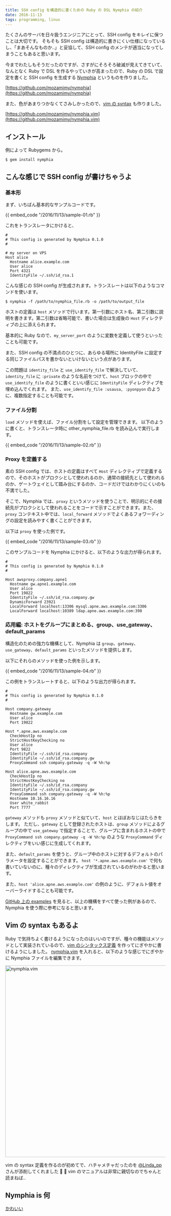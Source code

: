 ```yaml
---
title: SSH config を構造的に書くための Ruby の DSL Nymphia の紹介
date: 2016-11-13
tags: programming, linux
---
```


たくさんのサーバを日々扱うエンジニアにとって、SSH config をキレイに保つことは大切です。
そもそも SSH config は構造的に書きにくい仕様になっているし、「まあそんなものか..」と妥協して、SSH config のメンテが適当になってしまうこともあると思います。

今までわたしもそうだったのですが、さすがにそろそろ破滅が見えてきていて、なんとなく Ruby で DSL を作るやっていきが高まったので、Ruby の DSL で設定を書くと SSH config を生成する [Nymphia](https://github.com/mozamimy/nymphia) というものを作りました。

[https://github.com/mozamimy/nymphia](https://github.com/mozamimy/nymphia)

また、色があまりつかなくてさみしかったので、[vim の syntax](https://github.com/mozamimy/nymphia.vim) も作りました。

[https://github.com/mozamimy/nymphia.vim](https://github.com/mozamimy/nymphia.vim)

## インストール

例によって Rubygems から。

```
$ gem install nymphia
```

## こんな感じで SSH config が書けちゃうよ

### 基本形

まず、いちばん基本的なサンプルコードです。

<p>
{{ embed_code "/2016/11/13/sample-01.rb" }}
</p>

これをトランスレータにかけると、

```
#
# This config is generated by Nymphia 0.1.0
#

# my server on VPS
Host alice
  Hostname alice.example.com
  User alice
  Port 4321
  IdentityFile ~/.ssh/id_rsa.1
```

こんな感じの SSH config が生成されます。トランスレートは以下のようなコマンドを使います。

```
$ nymphia -f /path/to/nymphia_file.rb -o /path/to/output_file
```

ホストの定義は `host` メソッドで行います。第一引数にホスト名、第二引数に説明を書きます。第二引数は省略可能で、書いた場合は生成後の `Host` ディレクティブの上に添えられます。

基本的に Ruby なので、`my_server_port` のように変数を定義して使うといったことも可能です。

また、SSH config の不満点のひとつに、あらゆる場所に IdentityFile に設定する同じファイルパスを書かないといけないという点があります。

この問題は `identity_file` と `use_identify_file` で解決していて、`identity_file` に `:private` のような名前をつけて、`host` ブロックの中で `use_identify_file` のように書くといい感じに `IdentityFile` ディレクティブを埋め込んでくれます。
また、`use_identify_file :usausa, :pyonpyon` のように、複数指定することも可能です。

### ファイル分割

`load` メソッドを使えば、ファイル分割をして設定を管理できます。
以下のように書くと、トランスレータ時に other\_nymphia\_file.rb を読み込んで実行します。

<p>
{{ embed_code "/2016/11/13/sample-02.rb" }}
</p>

### Proxy を定義する

素の SSH config では、ホストの定義はすべて `Host` ディレクティブで定義するので、そのホストがプロクシとして使われるのか、通常の接続先として使われるのか、ゲートウェイとして踏み台にするのか、コードだけではわかりにくいのも不満でした。

そこで、Nymphia では、`proxy` というメソッドを使うことで、明示的にその接続先がプロクシとして使われることをコードで示すことができます。また、`proxy` コンテキスト中では、`local_forward` メソッドでよくあるフォワーディングの設定を読みやすく書くことができます。

以下は `proxy` を使った例です。

<p>
{{ embed_code "/2016/11/13/sample-03.rb" }}
</p>

このサンプルコードを Nymphia にかけると、以下のような出力が得られます。

```
#
# This config is generated by Nymphia 0.1.0
#

Host awsproxy.company.apne1
  Hostname gw.apne1.example.com
  User alice
  Port 19822
  IdentityFile ~/.ssh/id_rsa.company.gw
  DynamicForward 23921
  LocalForward localhost:13306 mysql.apne.aws.example.com:3306
  LocalForward localhost:10389 ldap.apne.aws.example.com:398
```

### 応用編: ホストをグループにまとめる、group、use\_gateway、default\_params

構造化のための強力な機構として、Nymphia は `group`、`gateway`、`use_gateway`、`default_params` といったメソッドを提供します。

以下にそれらのメソッドを使った例を示します。

<p>
{{ embed_code "/2016/11/13/sample-04.rb" }}
</p>

この例をトランスレートすると、以下のような出力が得られます。

```
#
# This config is generated by Nymphia 0.1.0
#

Host company.gateway
  Hostname gw.example.com
  User alice
  Port 19822

Host *.apne.aws.example.com
  CheckHostIp no
  StrictHostKeyChecking no
  User alice
  Port 9822
  IdentityFile ~/.ssh/id_rsa.company
  IdentityFile ~/.ssh/id_rsa.company.gw
  ProxyCommand ssh company.gateway -q -W %h:%p

Host alice.apne.aws.example.com
  CheckHostIp no
  StrictHostKeyChecking no
  IdentityFile ~/.ssh/id_rsa.company
  IdentityFile ~/.ssh/id_rsa.company.gw
  ProxyCommand ssh company.gateway -q -W %h:%p
  Hostname 10.16.16.16
  User white_rabbit
  Port 7777
```

`gateway` メソッドも `proxy` メソッドと似ていて、`host` とほぼおなじはたらきをします。
ただし、`gateway` として登録されたホストは、`group` メソッドによるグループの中で `use_gateway` で指定することで、グループに含まれるホストの中で `ProxyCommand ssh company.gateway -q -W %h:%p` のような `ProxyCommand` ディレクティブをいい感じに生成してくれます。

また、`default_params` を使うと、グループ中のホストに対するデフォルトのパラメータを設定することができます。
`host '*.apne.aws.example.com'` で何も書いていないのに、種々のディレクティブが生成されているのがわかると思います。

また、`host 'alice.apne.aws.example.com'` の例のように、デフォルト値をオーバーライドすることも可能です。

[GitHub 上の examples](https://github.com/mozamimy/nymphia/tree/master/examples) を見ると、以上の機構をすべて使った例があるので、Nymphia を使う際に参考になると思います。

## Vim の syntax もあるよ

Ruby で気持ちよく書けるようになったのはいいのですが、種々の機能はメソッドとして実装されているので、[vim のシンタックス定義](https://github.com/mozamimy/nymphia.vim) を作ってにぎやかに書けるようにしました。
[nymphia.vim](https://github.com/mozamimy/nymphia.vim) を入れると、以下のような感じでにぎやかに Nymphia ファイルを編集できます。

<img alt="nymphia.vim" src="/images/2016/11/13/release_nymphia/nymphia.vim.png" style="width: 600px;">

vim の syntax 定義を作るのが初めてで、ハチャメチャだったのを [@Linda_pp](https://twitter.com/Linda_pp) さんが添削してくれました 🐶 🐰
vim のマニュアルは非常に親切なのでちゃんと読まねば..

## Nymphia is 何

[かわいい](https://www.google.co.jp/search?q=%E3%83%8B%E3%83%B3%E3%83%95%E3%82%A3%E3%82%A2&source=lnms&tbm=isch&sa=X&ved=0ahUKEwjUv6no16XQAhWCi7wKHT1dC5UQ_AUICCgB&biw=1150&bih=789)
